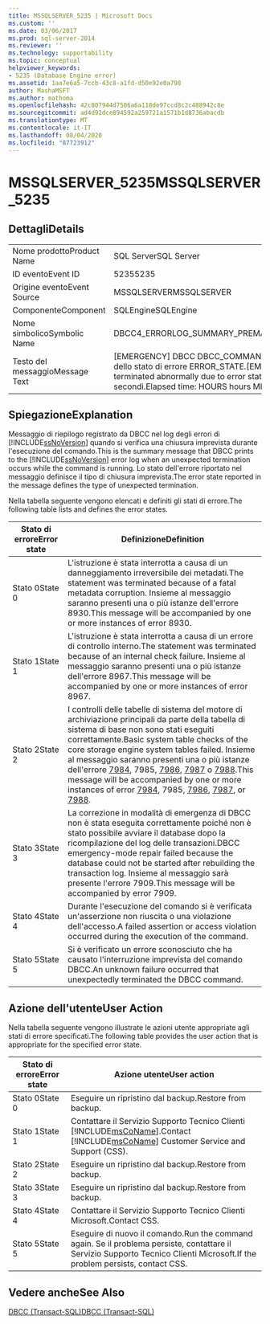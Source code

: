 ```yaml
---
title: MSSQLSERVER_5235 | Microsoft Docs
ms.custom: ''
ms.date: 03/06/2017
ms.prod: sql-server-2014
ms.reviewer: ''
ms.technology: supportability
ms.topic: conceptual
helpviewer_keywords:
- 5235 (Database Engine error)
ms.assetid: 1aa7e6a5-7ccb-43c8-a1fd-d50e92e0a798
author: MashaMSFT
ms.author: mathoma
ms.openlocfilehash: 42c807944d7506a6a118de97ccd8c2c488942c8e
ms.sourcegitcommit: ad4d92dce894592a259721a1571b1d8736abacdb
ms.translationtype: MT
ms.contentlocale: it-IT
ms.lasthandoff: 08/04/2020
ms.locfileid: "87723912"
---
```

# <a name="mssqlserver_5235"></a><span data-ttu-id="5cf5c-102">MSSQLSERVER_5235</span><span class="sxs-lookup"><span data-stu-id="5cf5c-102">MSSQLSERVER_5235</span></span>
    
## <a name="details"></a><span data-ttu-id="5cf5c-103">Dettagli</span><span class="sxs-lookup"><span data-stu-id="5cf5c-103">Details</span></span>  
  
|||  
|-|-|  
|<span data-ttu-id="5cf5c-104">Nome prodotto</span><span class="sxs-lookup"><span data-stu-id="5cf5c-104">Product Name</span></span>|<span data-ttu-id="5cf5c-105">SQL Server</span><span class="sxs-lookup"><span data-stu-id="5cf5c-105">SQL Server</span></span>|  
|<span data-ttu-id="5cf5c-106">ID evento</span><span class="sxs-lookup"><span data-stu-id="5cf5c-106">Event ID</span></span>|<span data-ttu-id="5cf5c-107">5235</span><span class="sxs-lookup"><span data-stu-id="5cf5c-107">5235</span></span>|  
|<span data-ttu-id="5cf5c-108">Origine evento</span><span class="sxs-lookup"><span data-stu-id="5cf5c-108">Event Source</span></span>|<span data-ttu-id="5cf5c-109">MSSQLSERVER</span><span class="sxs-lookup"><span data-stu-id="5cf5c-109">MSSQLSERVER</span></span>|  
|<span data-ttu-id="5cf5c-110">Componente</span><span class="sxs-lookup"><span data-stu-id="5cf5c-110">Component</span></span>|<span data-ttu-id="5cf5c-111">SQLEngine</span><span class="sxs-lookup"><span data-stu-id="5cf5c-111">SQLEngine</span></span>|  
|<span data-ttu-id="5cf5c-112">Nome simbolico</span><span class="sxs-lookup"><span data-stu-id="5cf5c-112">Symbolic Name</span></span>|<span data-ttu-id="5cf5c-113">DBCC4_ERRORLOG_SUMMARY_PREMATURE_TERMINATION</span><span class="sxs-lookup"><span data-stu-id="5cf5c-113">DBCC4_ERRORLOG_SUMMARY_PREMATURE_TERMINATION</span></span>|  
|<span data-ttu-id="5cf5c-114">Testo del messaggio</span><span class="sxs-lookup"><span data-stu-id="5cf5c-114">Message Text</span></span>|<span data-ttu-id="5cf5c-115">[EMERGENCY] DBCC DBCC_COMMAND_DETAILS eseguito da USER_NAME è stato terminato in modo anomalo a causa dello stato di errore ERROR_STATE.</span><span class="sxs-lookup"><span data-stu-id="5cf5c-115">[EMERGENCY] DBCC DBCC_COMMAND_DETAILS executed by USER_NAME terminated abnormally due to error state ERROR_STATE.</span></span> <span data-ttu-id="5cf5c-116">Tempo trascorso: HOURS ore MINUTES minuti SECONDS secondi.</span><span class="sxs-lookup"><span data-stu-id="5cf5c-116">Elapsed time: HOURS hours MINUTES minutes SECONDS seconds.</span></span>|  
  
## <a name="explanation"></a><span data-ttu-id="5cf5c-117">Spiegazione</span><span class="sxs-lookup"><span data-stu-id="5cf5c-117">Explanation</span></span>  
 <span data-ttu-id="5cf5c-118">Messaggio di riepilogo registrato da DBCC nel log degli errori di [!INCLUDE[ssNoVersion](../../includes/ssnoversion-md.md)] quando si verifica una chiusura imprevista durante l'esecuzione del comando.</span><span class="sxs-lookup"><span data-stu-id="5cf5c-118">This is the summary message that DBCC prints to the [!INCLUDE[ssNoVersion](../../includes/ssnoversion-md.md)] error log when an unexpected termination occurs while the command is running.</span></span> <span data-ttu-id="5cf5c-119">Lo stato dell'errore riportato nel messaggio definisce il tipo di chiusura imprevista.</span><span class="sxs-lookup"><span data-stu-id="5cf5c-119">The error state reported in the message defines the type of unexpected termination.</span></span>  
  
 <span data-ttu-id="5cf5c-120">Nella tabella seguente vengono elencati e definiti gli stati di errore.</span><span class="sxs-lookup"><span data-stu-id="5cf5c-120">The following table lists and defines the error states.</span></span>  
  
|<span data-ttu-id="5cf5c-121">Stato di errore</span><span class="sxs-lookup"><span data-stu-id="5cf5c-121">Error state</span></span>|<span data-ttu-id="5cf5c-122">Definizione</span><span class="sxs-lookup"><span data-stu-id="5cf5c-122">Definition</span></span>|  
|-----------------|----------------|  
|<span data-ttu-id="5cf5c-123">Stato 0</span><span class="sxs-lookup"><span data-stu-id="5cf5c-123">State 0</span></span>|<span data-ttu-id="5cf5c-124">L'istruzione è stata interrotta a causa di un danneggiamento irreversibile dei metadati.</span><span class="sxs-lookup"><span data-stu-id="5cf5c-124">The statement was terminated because of a fatal metadata corruption.</span></span> <span data-ttu-id="5cf5c-125">Insieme al messaggio saranno presenti una o più istanze dell'errore 8930.</span><span class="sxs-lookup"><span data-stu-id="5cf5c-125">This message will be accompanied by one or more instances of error 8930.</span></span>|  
|<span data-ttu-id="5cf5c-126">Stato 1</span><span class="sxs-lookup"><span data-stu-id="5cf5c-126">State 1</span></span>|<span data-ttu-id="5cf5c-127">L'istruzione è stata interrotta a causa di un errore di controllo interno.</span><span class="sxs-lookup"><span data-stu-id="5cf5c-127">The statement was terminated because of an internal check failure.</span></span> <span data-ttu-id="5cf5c-128">Insieme al messaggio saranno presenti una o più istanze dell'errore 8967.</span><span class="sxs-lookup"><span data-stu-id="5cf5c-128">This message will be accompanied by one or more instances of error 8967.</span></span>|  
|<span data-ttu-id="5cf5c-129">Stato 2</span><span class="sxs-lookup"><span data-stu-id="5cf5c-129">State 2</span></span>|<span data-ttu-id="5cf5c-130">I controlli delle tabelle di sistema del motore di archiviazione principali da parte della tabella di sistema di base non sono stati eseguiti correttamente.</span><span class="sxs-lookup"><span data-stu-id="5cf5c-130">Basic system table checks of the core storage engine system tables failed.</span></span> <span data-ttu-id="5cf5c-131">Insieme al messaggio saranno presenti una o più istanze dell'errore [7984](mssqlserver-7984-database-engine-error.md), 7985, [7986](mssqlserver-7986-database-engine-error.md), [7987](mssqlserver-7987-database-engine-error.md) o [7988](mssqlserver-7988-database-engine-error.md).</span><span class="sxs-lookup"><span data-stu-id="5cf5c-131">This message will be accompanied by one or more instances of error [7984](mssqlserver-7984-database-engine-error.md), 7985, [7986](mssqlserver-7986-database-engine-error.md), [7987](mssqlserver-7987-database-engine-error.md), or [7988](mssqlserver-7988-database-engine-error.md).</span></span>|  
|<span data-ttu-id="5cf5c-132">Stato 3</span><span class="sxs-lookup"><span data-stu-id="5cf5c-132">State 3</span></span>|<span data-ttu-id="5cf5c-133">La correzione in modalità di emergenza di DBCC non è stata eseguita correttamente poiché non è stato possibile avviare il database dopo la ricompilazione del log delle transazioni.</span><span class="sxs-lookup"><span data-stu-id="5cf5c-133">DBCC emergency-mode repair failed because the database could not be started after rebuilding the transaction log.</span></span> <span data-ttu-id="5cf5c-134">Insieme al messaggio sarà presente l'errore 7909.</span><span class="sxs-lookup"><span data-stu-id="5cf5c-134">This message will be accompanied by error 7909.</span></span>|  
|<span data-ttu-id="5cf5c-135">Stato 4</span><span class="sxs-lookup"><span data-stu-id="5cf5c-135">State 4</span></span>|<span data-ttu-id="5cf5c-136">Durante l'esecuzione del comando si è verificata un'asserzione non riuscita o una violazione dell'accesso.</span><span class="sxs-lookup"><span data-stu-id="5cf5c-136">A failed assertion or access violation occurred during the execution of the command.</span></span>|  
|<span data-ttu-id="5cf5c-137">Stato 5</span><span class="sxs-lookup"><span data-stu-id="5cf5c-137">State 5</span></span>|<span data-ttu-id="5cf5c-138">Si è verificato un errore sconosciuto che ha causato l'interruzione imprevista del comando DBCC.</span><span class="sxs-lookup"><span data-stu-id="5cf5c-138">An unknown failure occurred that unexpectedly terminated the DBCC command.</span></span>|  
  
## <a name="user-action"></a><span data-ttu-id="5cf5c-139">Azione dell'utente</span><span class="sxs-lookup"><span data-stu-id="5cf5c-139">User Action</span></span>  
 <span data-ttu-id="5cf5c-140">Nella tabella seguente vengono illustrate le azioni utente appropriate agli stati di errore specificati.</span><span class="sxs-lookup"><span data-stu-id="5cf5c-140">The following table provides the user action that is appropriate for the specified error state.</span></span>  
  
|<span data-ttu-id="5cf5c-141">Stato di errore</span><span class="sxs-lookup"><span data-stu-id="5cf5c-141">Error state</span></span>|<span data-ttu-id="5cf5c-142">Azione utente</span><span class="sxs-lookup"><span data-stu-id="5cf5c-142">User action</span></span>|  
|-----------------|-----------------|  
|<span data-ttu-id="5cf5c-143">Stato 0</span><span class="sxs-lookup"><span data-stu-id="5cf5c-143">State 0</span></span>|<span data-ttu-id="5cf5c-144">Eseguire un ripristino dal backup.</span><span class="sxs-lookup"><span data-stu-id="5cf5c-144">Restore from backup.</span></span>|  
|<span data-ttu-id="5cf5c-145">Stato 1</span><span class="sxs-lookup"><span data-stu-id="5cf5c-145">State 1</span></span>|<span data-ttu-id="5cf5c-146">Contattare il Servizio Supporto Tecnico Clienti [!INCLUDE[msCoName](../../includes/msconame-md.md)].</span><span class="sxs-lookup"><span data-stu-id="5cf5c-146">Contact [!INCLUDE[msCoName](../../includes/msconame-md.md)] Customer Service and Support (CSS).</span></span>|  
|<span data-ttu-id="5cf5c-147">Stato 2</span><span class="sxs-lookup"><span data-stu-id="5cf5c-147">State 2</span></span>|<span data-ttu-id="5cf5c-148">Eseguire un ripristino dal backup.</span><span class="sxs-lookup"><span data-stu-id="5cf5c-148">Restore from backup.</span></span>|  
|<span data-ttu-id="5cf5c-149">Stato 3</span><span class="sxs-lookup"><span data-stu-id="5cf5c-149">State 3</span></span>|<span data-ttu-id="5cf5c-150">Eseguire un ripristino dal backup.</span><span class="sxs-lookup"><span data-stu-id="5cf5c-150">Restore from backup.</span></span>|  
|<span data-ttu-id="5cf5c-151">Stato 4</span><span class="sxs-lookup"><span data-stu-id="5cf5c-151">State 4</span></span>|<span data-ttu-id="5cf5c-152">Contattare il Servizio Supporto Tecnico Clienti Microsoft.</span><span class="sxs-lookup"><span data-stu-id="5cf5c-152">Contact CSS.</span></span>|  
|<span data-ttu-id="5cf5c-153">Stato 5</span><span class="sxs-lookup"><span data-stu-id="5cf5c-153">State 5</span></span>|<span data-ttu-id="5cf5c-154">Eseguire di nuovo il comando.</span><span class="sxs-lookup"><span data-stu-id="5cf5c-154">Run the command again.</span></span> <span data-ttu-id="5cf5c-155">Se il problema persiste, contattare il Servizio Supporto Tecnico Clienti Microsoft.</span><span class="sxs-lookup"><span data-stu-id="5cf5c-155">If the problem persists, contact CSS.</span></span>|  
  
## <a name="see-also"></a><span data-ttu-id="5cf5c-156">Vedere anche</span><span class="sxs-lookup"><span data-stu-id="5cf5c-156">See Also</span></span>  
 [<span data-ttu-id="5cf5c-157">DBCC &#40;Transact-SQL&#41;</span><span class="sxs-lookup"><span data-stu-id="5cf5c-157">DBCC &#40;Transact-SQL&#41;</span></span>](/sql/t-sql/database-console-commands/dbcc-transact-sql)  
  
  
